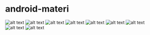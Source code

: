 # android-materi
![alt text](https://github.com/pramesti/android-materi/blob/master/ss/m1.jpg)
![alt text](https://github.com/pramesti/android-materi/blob/master/ss/m2.jpg)
![alt text](https://github.com/pramesti/android-materi/blob/master/ss/m3.jpg)
![alt text](https://github.com/pramesti/android-materi/blob/master/ss/m3(2).jpg)
![alt text](https://github.com/pramesti/android-materi/blob/master/ss/m4.jpg)
![alt text](https://github.com/pramesti/android-materi/blob/master/ss/m4(2).jpg)
![alt text](https://github.com/pramesti/android-materi/blob/master/ss/m4(3).jpg)
![alt text](https://github.com/pramesti/android-materi/blob/master/ss/m5.jpg)
![alt text](https://github.com/pramesti/android-materi/blob/master/ss/m5(2).jpg)

